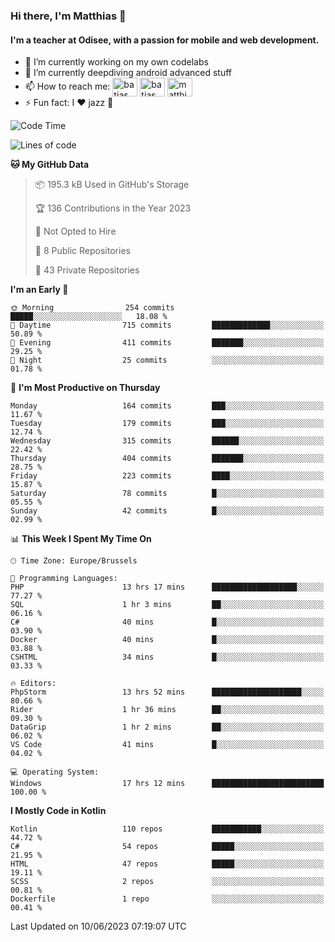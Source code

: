 ### Hi there, I'm Matthias 👋

#### I'm a teacher at Odisee, with a passion for mobile and web development.

- 🔭 I’m currently working on my own codelabs
- 🌱 I’m currently deepdiving android advanced stuff
- 📫 How to reach me: <a href="https://dev.to/batjas" target="_blank"><img align="center" src="https://raw.githubusercontent.com/rahuldkjain/github-profile-readme-generator/master/src/images/icons/Social/devto.svg" alt="batjas" height="30" width="40" /></a>
<a href="https://twitter.com/batjas" target="_blank"><img align="center" src="https://raw.githubusercontent.com/rahuldkjain/github-profile-readme-generator/master/src/images/icons/Social/twitter.svg" alt="batjas" height="30" width="40" /></a>
<a href="https://linkedin.com/in/matthiasdruwé" target="_blank"><img align="center" src="https://raw.githubusercontent.com/rahuldkjain/github-profile-readme-generator/master/src/images/icons/Social/linked-in-alt.svg" alt="matthiasdruwé" height="30" width="40" /></a>
- ⚡ Fun fact: I ❤ jazz 🎷


<!--START_SECTION:waka-->
![Code Time](http://img.shields.io/badge/Code%20Time-770%20hrs%2027%20mins-blue)

![Lines of code](https://img.shields.io/badge/From%20Hello%20World%20I%27ve%20Written-1.6%20million%20lines%20of%20code-blue)

**🐱 My GitHub Data** 

> 📦 195.3 kB Used in GitHub's Storage 
 > 
> 🏆 136 Contributions in the Year 2023
 > 
> 🚫 Not Opted to Hire
 > 
> 📜 8 Public Repositories 
 > 
> 🔑 43 Private Repositories 
 > 
**I'm an Early 🐤** 

```text
🌞 Morning                254 commits         █████░░░░░░░░░░░░░░░░░░░░   18.08 % 
🌆 Daytime                715 commits         █████████████░░░░░░░░░░░░   50.89 % 
🌃 Evening                411 commits         ███████░░░░░░░░░░░░░░░░░░   29.25 % 
🌙 Night                  25 commits          ░░░░░░░░░░░░░░░░░░░░░░░░░   01.78 % 
```
📅 **I'm Most Productive on Thursday** 

```text
Monday                   164 commits         ███░░░░░░░░░░░░░░░░░░░░░░   11.67 % 
Tuesday                  179 commits         ███░░░░░░░░░░░░░░░░░░░░░░   12.74 % 
Wednesday                315 commits         ██████░░░░░░░░░░░░░░░░░░░   22.42 % 
Thursday                 404 commits         ███████░░░░░░░░░░░░░░░░░░   28.75 % 
Friday                   223 commits         ████░░░░░░░░░░░░░░░░░░░░░   15.87 % 
Saturday                 78 commits          █░░░░░░░░░░░░░░░░░░░░░░░░   05.55 % 
Sunday                   42 commits          █░░░░░░░░░░░░░░░░░░░░░░░░   02.99 % 
```


📊 **This Week I Spent My Time On** 

```text
🕑︎ Time Zone: Europe/Brussels

💬 Programming Languages: 
PHP                      13 hrs 17 mins      ███████████████████░░░░░░   77.27 % 
SQL                      1 hr 3 mins         ██░░░░░░░░░░░░░░░░░░░░░░░   06.16 % 
C#                       40 mins             █░░░░░░░░░░░░░░░░░░░░░░░░   03.90 % 
Docker                   40 mins             █░░░░░░░░░░░░░░░░░░░░░░░░   03.88 % 
CSHTML                   34 mins             █░░░░░░░░░░░░░░░░░░░░░░░░   03.33 % 

🔥 Editors: 
PhpStorm                 13 hrs 52 mins      ████████████████████░░░░░   80.66 % 
Rider                    1 hr 36 mins        ██░░░░░░░░░░░░░░░░░░░░░░░   09.30 % 
DataGrip                 1 hr 2 mins         ██░░░░░░░░░░░░░░░░░░░░░░░   06.02 % 
VS Code                  41 mins             █░░░░░░░░░░░░░░░░░░░░░░░░   04.02 % 

💻 Operating System: 
Windows                  17 hrs 12 mins      █████████████████████████   100.00 % 
```

**I Mostly Code in Kotlin** 

```text
Kotlin                   110 repos           ███████████░░░░░░░░░░░░░░   44.72 % 
C#                       54 repos            █████░░░░░░░░░░░░░░░░░░░░   21.95 % 
HTML                     47 repos            █████░░░░░░░░░░░░░░░░░░░░   19.11 % 
SCSS                     2 repos             ░░░░░░░░░░░░░░░░░░░░░░░░░   00.81 % 
Dockerfile               1 repo              ░░░░░░░░░░░░░░░░░░░░░░░░░   00.41 % 
```




 Last Updated on 10/06/2023 07:19:07 UTC
<!--END_SECTION:waka-->
